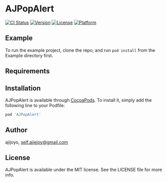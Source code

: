 # AJPopAlert

[![CI Status](https://img.shields.io/travis/ajijoyo/AJPopAlert.svg?style=flat)](https://travis-ci.org/ajijoyo/AJPopAlert)
[![Version](https://img.shields.io/cocoapods/v/AJPopAlert.svg?style=flat)](https://cocoapods.org/pods/AJPopAlert)
[![License](https://img.shields.io/cocoapods/l/AJPopAlert.svg?style=flat)](https://cocoapods.org/pods/AJPopAlert)
[![Platform](https://img.shields.io/cocoapods/p/AJPopAlert.svg?style=flat)](https://cocoapods.org/pods/AJPopAlert)

## Example

To run the example project, clone the repo, and run `pod install` from the Example directory first.

## Requirements

## Installation

AJPopAlert is available through [CocoaPods](https://cocoapods.org). To install
it, simply add the following line to your Podfile:

```ruby
pod 'AJPopAlert'
```

## Author

ajijoyo, self.ajiejoy@gmail.com

## License

AJPopAlert is available under the MIT license. See the LICENSE file for more info.
